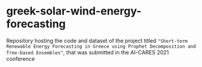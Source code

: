 # greek-solar-wind-energy-forecasting

 Repository hosting the code and dataset of the project titled `"Short-term Renewable Energy Forecasting in Greece using Prophet Decomposition and Tree-based Ensembles"`, that was submitted in the AI-CARES 2021  conference

